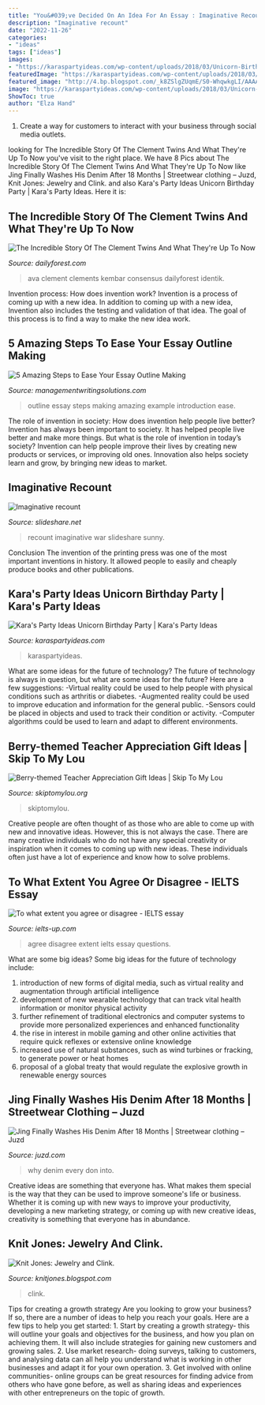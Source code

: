 ```yaml
---
title: "You&#039;ve Decided On An Idea For An Essay : Imaginative Recount"
description: "Imaginative recount"
date: "2022-11-26"
categories:
- "ideas"
tags: ["ideas"]
images:
- "https://karaspartyideas.com/wp-content/uploads/2018/03/Unicorn-Birthday-Party-via-Karas-Party-Ideas-KarasPartyIdeas.com10.jpg"
featuredImage: "https://karaspartyideas.com/wp-content/uploads/2018/03/Unicorn-Birthday-Party-via-Karas-Party-Ideas-KarasPartyIdeas.com10.jpg"
featured_image: "http://4.bp.blogspot.com/_k8ZSlgZUqmE/S0-WhqwkgLI/AAAAAAAAAEE/_IBZd-lQxpU/s400/5.JPG"
image: "https://karaspartyideas.com/wp-content/uploads/2018/03/Unicorn-Birthday-Party-via-Karas-Party-Ideas-KarasPartyIdeas.com10.jpg"
ShowToc: true
author: "Elza Hand"
---
```



1. Create a way for customers to interact with your business through social media outlets.

	

		
looking for The Incredible Story Of The Clement Twins And What They&#039;re Up To Now you've visit to the right place. We have 8 Pics about The Incredible Story Of The Clement Twins And What They&#039;re Up To Now like Jing Finally Washes His Denim After 18 Months | Streetwear clothing – Juzd, Knit Jones: Jewelry and Clink. and also Kara&#039;s Party Ideas Unicorn Birthday Party | Kara&#039;s Party Ideas. Here it is:
		
    
## The Incredible Story Of The Clement Twins And What They&#039;re Up To Now

<img loading=lazy src="https://static.dailyforest.com/wp-content/uploads/2019/10/23092425/A-General-Consensus-20191023092425-20191023092425.jpg" onerror="this.onerror=null;this.src='https://tse1.mm.bing.net/th?id=OIP.iee-fDi5KFdLJZyYRtEdDQHaHa&amp;pid=15.1';" alt="The Incredible Story Of The Clement Twins And What They&#039;re Up To Now">

_Source: dailyforest.com_

>ava clement clements kembar consensus dailyforest identik. 

	

Invention process: How does invention work?
Invention is a process of coming up with a new idea. In addition to coming up with a new idea, Invention also includes the testing and validation of that idea. The goal of this process is to find a way to make the new idea work.

    
## 5 Amazing Steps To Ease Your Essay Outline Making

<img loading=lazy src="https://www.managementwritingsolutions.com/blog/wp-content/uploads/2019/05/Essay-Outline.png" onerror="this.onerror=null;this.src='https://tse4.mm.bing.net/th?id=OIP.VIZHHdycqbXX6JYGFEZpEwHaLu&amp;pid=15.1';" alt="5 Amazing Steps to Ease Your Essay Outline Making">

_Source: managementwritingsolutions.com_

>outline essay steps making amazing example introduction ease. 

	

The role of invention in society: How does invention help people live better?
Invention has always been important to society. It has helped people live better and make more things. But what is the role of invention in today’s society? Invention can help people improve their lives by creating new products or services, or improving old ones. Innovation also helps society learn and grow, by bringing new ideas to market.

    
## Imaginative Recount

<img loading=lazy src="https://image.slidesharecdn.com/imaginativerecount-110307211847-phpapp01/95/imaginative-recount-1-728.jpg?cb=1299532758" onerror="this.onerror=null;this.src='https://tse3.mm.bing.net/th?id=OIP.vu-AdOG0tEA3wL7aDZym0QHaKf&amp;pid=15.1';" alt="Imaginative recount">

_Source: slideshare.net_

>recount imaginative war slideshare sunny. 

	

Conclusion
The invention of the printing press was one of the most important inventions in history. It allowed people to easily and cheaply produce books and other publications.

    
## Kara&#039;s Party Ideas Unicorn Birthday Party | Kara&#039;s Party Ideas

<img loading=lazy src="https://karaspartyideas.com/wp-content/uploads/2018/03/Unicorn-Birthday-Party-via-Karas-Party-Ideas-KarasPartyIdeas.com10.jpg" onerror="this.onerror=null;this.src='https://tse4.mm.bing.net/th?id=OIP.OcwSh5_nyjFUK4xKs2HWaAHaJ3&amp;pid=15.1';" alt="Kara&#039;s Party Ideas Unicorn Birthday Party | Kara&#039;s Party Ideas">

_Source: karaspartyideas.com_

>karaspartyideas. 

	

What are some ideas for the future of technology?
The future of technology is always in question, but what are some ideas for the future? Here are a few suggestions: 
-Virtual reality could be used to help people with physical conditions such as arthritis or diabetes. 
-Augmented reality could be used to improve education and information for the general public. 
-Sensors could be placed in objects and used to track their condition or activity. 
-Computer algorithms could be used to learn and adapt to different environments.

    
## Berry-themed Teacher Appreciation Gift Ideas | Skip To My Lou

<img loading=lazy src="https://www.skiptomylou.org/wp-content/uploads/2016/04/007.jpg" onerror="this.onerror=null;this.src='https://tse4.mm.bing.net/th?id=OIP.-NOuLTPjwgoyLxhJH9VgNAHaLJ&amp;pid=15.1';" alt="Berry-themed Teacher Appreciation Gift Ideas | Skip To My Lou">

_Source: skiptomylou.org_

>skiptomylou. 

	

Creative people are often thought of as those who are able to come up with new and innovative ideas. However, this is not always the case. There are many creative individuals who do not have any special creativity or inspiration when it comes to coming up with new ideas. These individuals often just have a lot of experience and know how to solve problems.

    
## To What Extent You Agree Or Disagree - IELTS Essay

<img loading=lazy src="http://ielts-up.com/images/extent-agree-disagree.png" onerror="this.onerror=null;this.src='https://tse4.mm.bing.net/th?id=OIP.9yq8mVd4q6yehXL8j4UM3AAAAA&amp;pid=15.1';" alt="To what extent you agree or disagree - IELTS essay">

_Source: ielts-up.com_

>agree disagree extent ielts essay questions. 

	

What are some big ideas?
Some big ideas for the future of technology include: 
1) introduction of new forms of digital media, such as virtual reality and augmentation through artificial intelligence 
2) development of new wearable technology that can track vital health information or monitor physical activity 
3) further refinement of traditional electronics and computer systems to provide more personalized experiences and enhanced functionality 
4) the rise in interest in mobile gaming and other online activities that require quick reflexes or extensive online knowledge 
5) increased use of natural substances, such as wind turbines or fracking, to generate power or heat homes 
6) proposal of a global treaty that would regulate the explosive growth in renewable energy sources

    
## Jing Finally Washes His Denim After 18 Months | Streetwear Clothing – Juzd

<img loading=lazy src="http://4.bp.blogspot.com/_k8ZSlgZUqmE/S0-WhqwkgLI/AAAAAAAAAEE/_IBZd-lQxpU/s400/5.JPG" onerror="this.onerror=null;this.src='https://tse1.mm.bing.net/th?id=OIP.WLTWQ73zgTP-KPAt5lOn3wAAAA&amp;pid=15.1';" alt="Jing Finally Washes His Denim After 18 Months | Streetwear clothing – Juzd">

_Source: juzd.com_

>why denim every don into. 

	

Creative ideas are something that everyone has. What makes them special is the way that they can be used to improve someone's life or business. Whether it is coming up with new ways to improve your productivity, developing a new marketing strategy, or coming up with new creative ideas, creativity is something that everyone has in abundance.

    
## Knit Jones: Jewelry And Clink.

<img loading=lazy src="https://lh4.googleusercontent.com/proxy/U07-mpRCOja45JKOQHn0AhDN-Ec_fFmdMJP231b0OHV7axQEJlDu3ECAwVs3XWYHrHdzz_zLx1HcDjMiVoP5juxcosOyA8NgxkJgUuFrRu1ynyaWrsXgkNmkB48SmjT7rgc8uJy9mCjATcZrwg=w1200-h630-p-k-no-nu" onerror="this.onerror=null;this.src='https://tse3.mm.bing.net/th?id=OIP.D1fuPZw0Usx4AofF6ysWtwAAAA&amp;pid=15.1';" alt="Knit Jones: Jewelry and Clink.">

_Source: knitjones.blogspot.com_

>clink. 

	

Tips for creating a growth strategy
Are you looking to grow your business? If so, there are a number of ideas to help you reach your goals. Here are a few tips to help you get started: 1. Start by creating a growth strategy- this will outline your goals and objectives for the business, and how you plan on achieving them. It will also include strategies for gaining new customers and growing sales. 2. Use market research- doing surveys, talking to customers, and analysing data can all help you understand what is working in other businesses and adapt it for your own operation. 3. Get involved with online communities- online groups can be great resources for finding advice from others who have gone before, as well as sharing ideas and experiences with other entrepreneurs on the topic of growth. 
